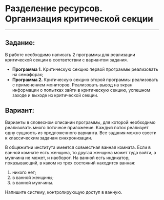 # Разделение ресурсов. Организация критической секции
---
## Задание: 
В работе необходимо написать 2 программы для реализации критической секции в соответствии с вариантом задания. 
- **Программа 1.** Критическую секцию первой программы реализовать на семафорах;
- **Программа 2.** Критическую секцию второй программы реализовать с применением мониторов. 
Реализовать вывод на  экран информации о попытках зайти в критическую секцию, успешном заходе и выходе из критической секции.

## Вариант:
Варианты в словесном описании программы, для которой необходимо реализовать много поточное приложение. Каждый поток реализует одну сущность из
предложенного варианта. Все задания можно свести к классическим задачам синхронизации.

В общежитии института имеется совместная ванная комната. Если в
ванной комнате есть женщина, то другая женщина может туда войти, а мужчина не
может, и наоборот. На ванной есть индикатор, показывающий, в каком из трех
состояний находится ванная: 
1) никого нет;
2) в ванной женщины;
3) в ванной мужчины.

Напишите систему, контролирующую доступ в ванную.
